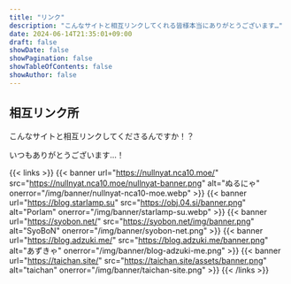 ```yaml
---
title: "リンク"
description: "こんなサイトと相互リンクしてくれる皆様本当にありがとうございます…"
date: 2024-06-14T21:35:01+09:00
draft: false
showDate: false
showPagination: false
showTableOfContents: false
showAuthor: false
---
```


## 相互リンク所

こんなサイトと相互リンクしてくださるんですか！？

いつもありがとうございます…！

{{< links >}}
  {{< banner url="https://nullnyat.nca10.moe/" src="https://nullnyat.nca10.moe/nullnyat-banner.png" alt="ぬるにゃ" onerror="/img/banner/nullnyat-nca10-moe.webp" >}}
  {{< banner url="https://blog.starlamp.su" src="https://obj.04.si/banner.png" alt="Porlam" onerror="/img/banner/starlamp-su.webp" >}}
  {{< banner url="https://syobon.net/" src="https://syobon.net/img/banner.png" alt="SyoBoN" onerror="/img/banner/syobon-net.png" >}}
  {{< banner url="https://blog.adzuki.me/" src="https://blog.adzuki.me/banner.png" alt="あずきゃ" onerror="/img/banner/blog-adzuki-me.png" >}}
  {{< banner url="https://taichan.site/" src="https://taichan.site/assets/banner.png" alt="taichan" onerror="/img/banner/taichan-site.png" >}}
{{< /links >}}
